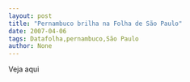 ```yaml
---
layout: post
title: "Pernambuco brilha na Folha de São Paulo"
date: 2007-04-06
tags: Datafolha,pernambuco,São Paulo
author: None
---
```

Veja aqui 
